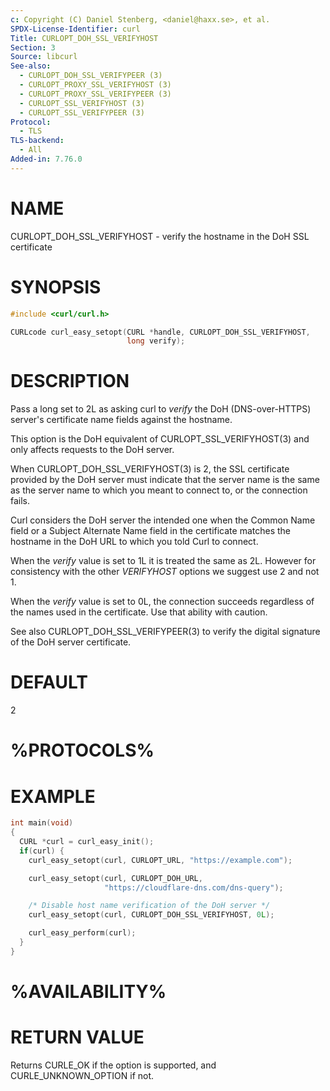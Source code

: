```yaml
---
c: Copyright (C) Daniel Stenberg, <daniel@haxx.se>, et al.
SPDX-License-Identifier: curl
Title: CURLOPT_DOH_SSL_VERIFYHOST
Section: 3
Source: libcurl
See-also:
  - CURLOPT_DOH_SSL_VERIFYPEER (3)
  - CURLOPT_PROXY_SSL_VERIFYHOST (3)
  - CURLOPT_PROXY_SSL_VERIFYPEER (3)
  - CURLOPT_SSL_VERIFYHOST (3)
  - CURLOPT_SSL_VERIFYPEER (3)
Protocol:
  - TLS
TLS-backend:
  - All
Added-in: 7.76.0
---
```


# NAME

CURLOPT_DOH_SSL_VERIFYHOST - verify the hostname in the DoH SSL certificate

# SYNOPSIS

~~~c
#include <curl/curl.h>

CURLcode curl_easy_setopt(CURL *handle, CURLOPT_DOH_SSL_VERIFYHOST,
                          long verify);
~~~

# DESCRIPTION

Pass a long set to 2L as asking curl to *verify* the DoH (DNS-over-HTTPS)
server's certificate name fields against the hostname.

This option is the DoH equivalent of CURLOPT_SSL_VERIFYHOST(3) and
only affects requests to the DoH server.

When CURLOPT_DOH_SSL_VERIFYHOST(3) is 2, the SSL certificate provided by
the DoH server must indicate that the server name is the same as the server
name to which you meant to connect to, or the connection fails.

Curl considers the DoH server the intended one when the Common Name field or a
Subject Alternate Name field in the certificate matches the hostname in the
DoH URL to which you told Curl to connect.

When the *verify* value is set to 1L it is treated the same as 2L. However
for consistency with the other *VERIFYHOST* options we suggest use 2 and
not 1.

When the *verify* value is set to 0L, the connection succeeds regardless of
the names used in the certificate. Use that ability with caution.

See also CURLOPT_DOH_SSL_VERIFYPEER(3) to verify the digital signature
of the DoH server certificate.

# DEFAULT

2

# %PROTOCOLS%

# EXAMPLE

~~~c
int main(void)
{
  CURL *curl = curl_easy_init();
  if(curl) {
    curl_easy_setopt(curl, CURLOPT_URL, "https://example.com");

    curl_easy_setopt(curl, CURLOPT_DOH_URL,
                     "https://cloudflare-dns.com/dns-query");

    /* Disable host name verification of the DoH server */
    curl_easy_setopt(curl, CURLOPT_DOH_SSL_VERIFYHOST, 0L);

    curl_easy_perform(curl);
  }
}
~~~

# %AVAILABILITY%

# RETURN VALUE

Returns CURLE_OK if the option is supported, and CURLE_UNKNOWN_OPTION if not.
